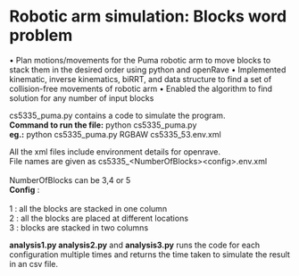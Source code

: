 # Robotic arm simulation: Blocks word problem
• Plan motions/movements for the Puma robotic arm to move blocks to stack them in the desired order using python and openRave
• Implemented kinematic, inverse kinematics, biRRT, and data structure to find a set of collision-free movements of robotic arm
• Enabled the algorithm to find solution for any number of input blocks


cs5335_puma.py contains a code to simulate the program. <br>
<b>Command to run the file:</b> python cs5335_puma.py <outputStackOrder> <environmentFile><br>
	<b>eg.:</b> python cs5335_puma.py RGBAW cs5335_53.env.xml <br>
		    

All the xml files include environment details for openrave.<br>
File names are given as cs5335_\<NumberOfBlocks\>\<config\>.env.xml <br>
<br>NumberOfBlocks can be 3,4 or 5<br>
	<b>Config</b> : <br>	
	1 : all the blocks are stacked in one column <br>
	2 : all the blocks are placed at different locations <br>
	3 : blocks are stacked in two columns<br>
	
<b>analysis1.py analysis2.py</b> and <b>analysis3.py</b> runs the code for each configuration multiple times and returns the time taken to simulate the result in an csv file.<br>
